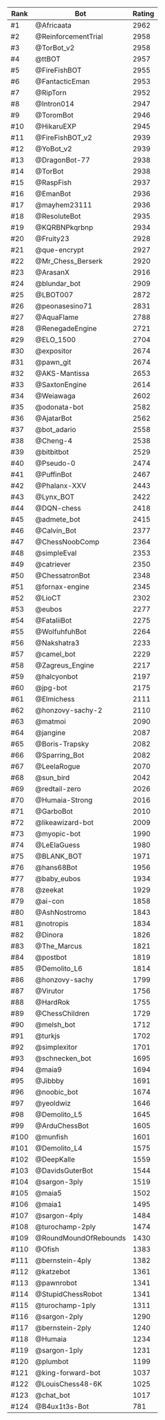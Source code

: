 Rank|Bot|Rating
---|---|---
#1|@Africaata|2962
#2|@ReinforcementTrial|2958
#3|@TorBot_v2|2958
#4|@ttBOT|2957
#5|@FireFishBOT|2955
#6|@FantacticEman|2953
#7|@RipTorn|2952
#8|@Intron014|2947
#9|@ToromBot|2946
#10|@HikaruEXP|2945
#11|@FireFishBOT_v2|2939
#12|@YoBot_v2|2939
#13|@DragonBot-77|2938
#14|@TorBot|2938
#15|@RaspFish|2937
#16|@EmanBot|2936
#17|@mayhem23111|2936
#18|@ResoluteBot|2935
#19|@KQRBNPkqrbnp|2934
#20|@Fruity23|2928
#21|@que-encrypt|2927
#22|@Mr_Chess_Berserk|2920
#23|@ArasanX|2916
#24|@blundar_bot|2909
#25|@LBOT007|2872
#26|@peonasesino71|2831
#27|@AquaFlame|2788
#28|@RenegadeEngine|2721
#29|@ELO_1500|2704
#30|@expositor|2674
#31|@pawn_git|2674
#32|@AKS-Mantissa|2653
#33|@SaxtonEngine|2614
#34|@Weiawaga|2602
#35|@odonata-bot|2582
#36|@AjatarBot|2562
#37|@bot_adario|2558
#38|@Cheng-4|2538
#39|@bitbitbot|2529
#40|@Pseudo-0|2474
#41|@PuffinBot|2467
#42|@Phalanx-XXV|2443
#43|@Lynx_BOT|2422
#44|@DQN-chess|2418
#45|@admete_bot|2415
#46|@Calvin_Bot|2377
#47|@ChessNoobComp|2364
#48|@simpleEval|2353
#49|@catriever|2350
#50|@ChessatronBot|2348
#51|@fornax-engine|2345
#52|@LioCT|2302
#53|@eubos|2277
#54|@FataliiBot|2275
#55|@WolfuhfuhBot|2264
#56|@Nakshatra3|2233
#57|@camel_bot|2229
#58|@Zagreus_Engine|2217
#59|@halcyonbot|2197
#60|@jpg-bot|2175
#61|@Elmichess|2111
#62|@honzovy-sachy-2|2110
#63|@matmoi|2090
#64|@jangine|2087
#65|@Boris-Trapsky|2082
#66|@Sparring_Bot|2082
#67|@LeelaRogue|2070
#68|@sun_bird|2042
#69|@redtail-zero|2026
#70|@Humaia-Strong|2016
#71|@GarboBot|2010
#72|@likeawizard-bot|2009
#73|@myopic-bot|1990
#74|@LeElaGuess|1980
#75|@BLANK_BOT|1971
#76|@hans68Bot|1956
#77|@baby_eubos|1934
#78|@zeekat|1929
#79|@ai-con|1858
#80|@AshNostromo|1843
#81|@notropis|1834
#82|@Dinora|1826
#83|@The_Marcus|1821
#84|@postbot|1819
#85|@Demolito_L6|1814
#86|@honzovy-sachy|1799
#87|@Virutor|1756
#88|@HardRok|1755
#89|@ChessChildren|1729
#90|@melsh_bot|1712
#91|@turkjs|1702
#92|@simplexitor|1701
#93|@schnecken_bot|1695
#94|@maia9|1694
#95|@Jibbby|1691
#96|@noobic_bot|1674
#97|@yeoldwiz|1646
#98|@Demolito_L5|1645
#99|@ArduChessBot|1605
#100|@munfish|1601
#101|@Demolito_L4|1575
#102|@DeepKalle|1559
#103|@DavidsGuterBot|1544
#104|@sargon-3ply|1519
#105|@maia5|1502
#106|@maia1|1495
#107|@sargon-4ply|1484
#108|@turochamp-2ply|1474
#109|@RoundMoundOfRebounds|1430
#110|@Ofish|1383
#111|@bernstein-4ply|1382
#112|@katzebot|1361
#113|@pawnrobot|1341
#114|@StupidChessRobot|1341
#115|@turochamp-1ply|1311
#116|@sargon-2ply|1290
#117|@bernstein-2ply|1240
#118|@Humaia|1234
#119|@sargon-1ply|1231
#120|@plumbot|1199
#121|@king-forward-bot|1037
#122|@LouisChess48-6K|1025
#123|@chat_bot|1017
#124|@B4ux1t3s-Bot|781
